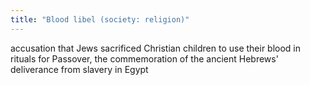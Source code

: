 ```yaml
---
title: "Blood libel (society: religion)"
---
```

accusation that Jews sacrificed Christian children to use their blood in rituals for Passover, the commemoration of the ancient Hebrews' deliverance from slavery in Egypt

